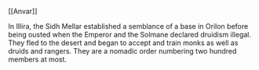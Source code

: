 [[Anvar]]

In Illira, the Sidh Mellar established a semblance of a base in Orilon before being ousted when the Emperor and the Solmane declared druidism illegal. They fled to the desert and began to accept and train monks as well as druids and rangers. They are a nomadic order numbering two hundred members at most.